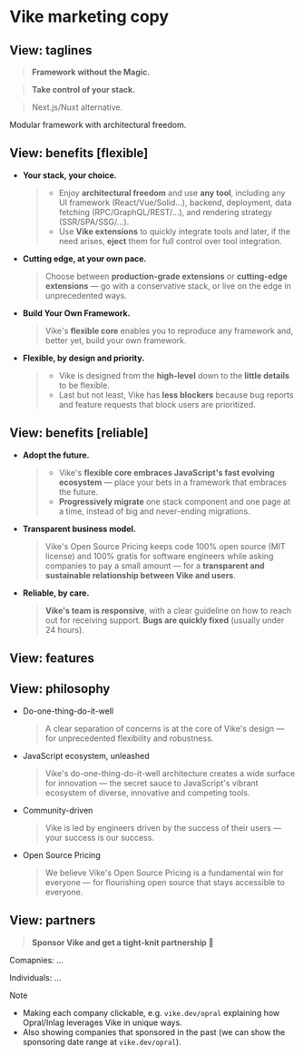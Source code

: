 # Vike marketing copy


## View: taglines

> **Framework without the Magic.**

> **Take control of your stack.**

> Next.js/Nuxt alternative.

Modular framework with architectural freedom.


## View: benefits [flexible]

- **Your stack, your choice.**
  > - Enjoy **architectural freedom** and use **any tool**, including any UI framework (React/Vue/Solid...), backend, deployment, data fetching (RPC/GraphQL/REST/...), and rendering strategy (SSR/SPA/SSG/...).
  > - Use **Vike extensions** to quickly integrate tools and later, if the need arises, **eject** them for full control over tool integration.

- **Cutting edge, at your own pace.**
  > Choose between **production-grade extensions** or **cutting-edge extensions** &mdash; go with a conservative stack, or live on the edge in unprecedented ways.

- **Build Your Own Framework.**
  > Vike's **flexible core** enables you to reproduce any framework and, better yet, build your own framework.

- **Flexible, by design and priority.**
  > - Vike is designed from the **high-level** down to the **little details** to be flexible.
  > - Last but not least, Vike has **less blockers** because bug reports and feature requests that block users are prioritized.


## View: benefits [reliable]

- **Adopt the future.**
  > - Vike's **flexible core embraces JavaScript's fast evolving ecosystem** &mdash; place your bets in a framework that embraces the future.
  > - **Progressively migrate** one stack component and one page at a time, instead of big and never-ending migrations.

- **Transparent business model.**
  > Vike's Open Source Pricing keeps code 100% open source (MIT license) and 100% gratis for software engineers while asking companies to pay a small amount &mdash; for a **transparent and sustainable relationship between Vike and users**.

- **Reliable, by care.**
  > **Vike's team is responsive**, with a clear guideline on how to reach out for receiving support.
  > **Bugs are quickly fixed** (usually under 24 hours).


## View: features


## View: philosophy

- Do-one-thing-do-it-well
  > A clear separation of concerns is at the core of Vike's design &mdash; for unprecedented flexibility and robustness.

- JavaScript ecosystem, unleashed
  > Vike's do-one-thing-do-it-well architecture creates a wide surface for innovation — the secret sauce to JavaScript's vibrant ecosystem of diverse, innovative and competing tools.

- Community-driven
  > Vike is led by engineers driven by the success of their users &mdash; your success is our success.

- Open Source Pricing
  > We believe Vike's Open Source Pricing is a fundamental win for everyone &mdash; for flourishing open source that stays accessible to everyone.


## View: partners

> **Sponsor Vike and get a tight-knit partnership 🤝**

Comapnies: ...

Individuals: ...

> [!NOTE]
> - Making each company clickable, e.g. `vike.dev/opral` explaining how Opral/Inlag leverages Vike in unique ways.
> - Also showing companies that sponsored in the past (we can show the sponsoring date range at `vike.dev/opral`).

